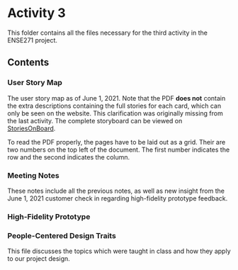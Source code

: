 # Activity 3
This folder contains all the files necessary for the third activity in the ENSE271 project.

## Contents
### User Story Map
The user story map as of June 1, 2021. Note that the PDF **does not** contain the
extra descriptions containing the full stories for each card, which can only be
seen on the website. This clarification was originally missing from the last activity.
The complete storyboard can be viewed on
[StoriesOnBoard](https://landofooo.storiesonboard.com/m/copy-of-roasted-sugar-maple-nuts-usm).

To read the PDF properly, the pages have to be laid out as a grid. Their are two
numbers on the top left of the document. The first number indicates the row and the
second indicates the column.

### Meeting Notes
These notes include all the previous notes, as well as new insight from the June 1,
2021 customer check in regarding high-fidelity prototype feedback.

### High-Fidelity Prototype

### People-Centered Design Traits
This file discusses the topics which were taught in class and how they apply to our
project design.
